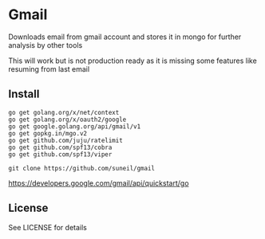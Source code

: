 # Gmail

Downloads email from gmail account and stores it in mongo for further analysis by other tools

This will work but is not production ready as it is missing some features like resuming from last email


## Install

```
go get golang.org/x/net/context
go get golang.org/x/oauth2/google
go get google.golang.org/api/gmail/v1
go get gopkg.in/mgo.v2
go get github.com/juju/ratelimit
go get github.com/spf13/cobra
go get github.com/spf13/viper

git clone https://github.com/suneil/gmail
```

https://developers.google.com/gmail/api/quickstart/go



## License

See LICENSE for details

